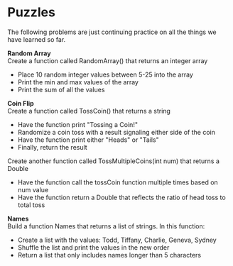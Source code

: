# Puzzles

The following problems are just continuing practice on all the things we have learned so far.

<b>Random Array</b><br>
Create a function called RandomArray() that returns an integer array
- Place 10 random integer values between 5-25 into the array
- Print the min and max values of the array
- Print the sum of all the values

<b>Coin Flip</b><br>
Create a function called TossCoin() that returns a string
- Have the function print "Tossing a Coin!"
- Randomize a coin toss with a result signaling either side of the coin 
- Have the function print either "Heads" or "Tails"
- Finally, return the result

Create another function called TossMultipleCoins(int num) that returns a Double
- Have the function call the tossCoin function multiple times based on num value
- Have the function return a Double that reflects the ratio of head toss to total toss

<b>Names</b><br>
Build a function Names that returns a list of strings.  In this function:
- Create a list with the values: Todd, Tiffany, Charlie, Geneva, Sydney
- Shuffle the list and print the values in the new order
- Return a list that only includes names longer than 5 characters
